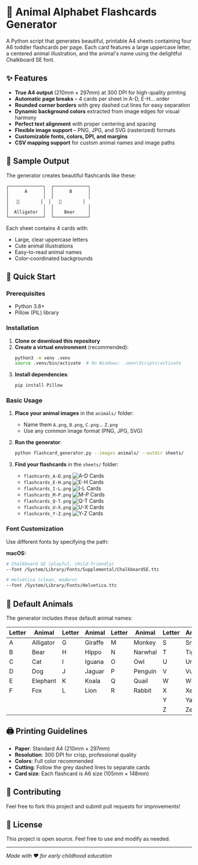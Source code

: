 # 🦁 Animal Alphabet Flashcards Generator

A Python script that generates beautiful, printable A4 sheets containing four A6 toddler flashcards per page. Each card features a large uppercase letter, a centered animal illustration, and the animal's name using the delightful Chalkboard SE font.

## ✨ Features

- **True A4 output** (210mm × 297mm) at 300 DPI for high-quality printing
- **Automatic page breaks** – 4 cards per sheet in A-D, E-H… order
- **Rounded corner borders** with grey dashed cut lines for easy separation
- **Dynamic background colors** extracted from image edges for visual harmony
- **Perfect text alignment** with proper centering and spacing
- **Flexible image support** – PNG, JPG, and SVG (rasterized) formats
- **Customizable fonts, colors, DPI, and margins**
- **CSV mapping support** for custom animal names and image paths

## 🎨 Sample Output

The generator creates beautiful flashcards like these:

```
┌─────────────┐  ┌─────────────┐
│      A      │  │      B      │
│             │  │             │
│   🐊        │  │   🐻        │
│             │  │             │
│  Alligator  │  │    Bear     │
└─────────────┘  └─────────────┘
```

Each sheet contains 4 cards with:
- Large, clear uppercase letters
- Cute animal illustrations
- Easy-to-read animal names
- Color-coordinated backgrounds

## 🚀 Quick Start

### Prerequisites

- Python 3.8+
- Pillow (PIL) library

### Installation

1. **Clone or download this repository**
2. **Create a virtual environment** (recommended):
   ```bash
   python3 -m venv .venv
   source .venv/bin/activate  # On Windows: .venv\Scripts\activate
   ```
3. **Install dependencies**:
   ```bash
   pip install Pillow
   ```

### Basic Usage

1. **Place your animal images** in the `animals/` folder:
   - Name them `A.png`, `B.png`, `C.png`... `Z.png`
   - Use any common image format (PNG, JPG, SVG)

2. **Run the generator**:
   ```bash
   python flashcard_generator.py --images animals/ --outdir sheets/
   ```

3. **Find your flashcards** in the `sheets/` folder:
   - `flashcards_A-D.png` ![A-D Cards](sheets/flashcards_A-D.png)
   - `flashcards_E-H.png` ![E-H Cards](sheets/flashcards_E-H.png)
   - `flashcards_I-L.png` ![I-L Cards](sheets/flashcards_I-L.png)
   - `flashcards_M-P.png` ![M-P Cards](sheets/flashcards_M-P.png)
   - `flashcards_Q-T.png` ![Q-T Cards](sheets/flashcards_Q-T.png)
   - `flashcards_U-X.png` ![U-X Cards](sheets/flashcards_U-X.png)
   - `flashcards_Y-Z.png` ![Y-Z Cards](sheets/flashcards_Y-Z.png)


### Font Customization

Use different fonts by specifying the path:

**macOS:**
```bash
# Chalkboard SE (playful, child-friendly)
--font /System/Library/Fonts/Supplemental/ChalkboardSE.ttc

# Helvetica (clean, modern)
--font /System/Library/Fonts/Helvetica.ttc
```

## 🎨 Default Animals

The generator includes these default animal names:

| Letter | Animal | Letter | Animal | Letter | Animal | Letter | Animal |
|--------|--------|--------|--------|--------|--------|--------|--------|
| A | Alligator | G | Giraffe | M | Monkey | S | Snake |
| B | Bear | H | Hippo | N | Narwhal | T | Tiger |
| C | Cat | I | Iguana | O | Owl | U | Urial |
| D | Dog | J | Jaguar | P | Penguin | V | Vulture |
| E | Elephant | K | Koala | Q | Quail | W | Whale |
| F | Fox | L | Lion | R | Rabbit | X | Xerus |
| | | | | | | Y | Yak |
| | | | | | | Z | Zebra |

## 🖨️ Printing Guidelines

- **Paper**: Standard A4 (210mm × 297mm)
- **Resolution**: 300 DPI for crisp, professional quality
- **Colors**: Full color recommended
- **Cutting**: Follow the grey dashed lines to separate cards
- **Card size**: Each flashcard is A6 size (105mm × 148mm)

## 🤝 Contributing

Feel free to fork this project and submit pull requests for improvements!

## 📄 License

This project is open source. Feel free to use and modify as needed.

---

*Made with ❤️ for early childhood education* 